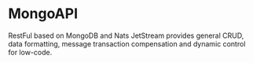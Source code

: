 # MongoAPI

RestFul based on MongoDB and Nats JetStream provides general CRUD, data formatting, message transaction compensation and dynamic control for low-code.
